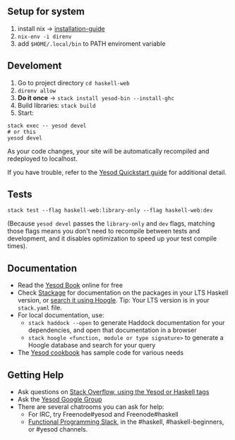 ## Setup for system 

1. install nix -> [installation-guide](https://nixos.org/download/#nix-install-linux)
2. `nix-env -i direnv` 
3. add `$HOME/.local/bin` to PATH enviroment variable


## Develoment
1. Go to project directory `cd haskell-web`
2. `direnv allow`
3. **Do it once** -> `stack install yesod-bin --install-ghc`
4. Build libraries: `stack build`
5. Start:
```
stack exec -- yesod devel 
# or this
yesod devel
```

As your code changes, your site will be automatically recompiled and redeployed to localhost.

If you have trouble, refer to the [Yesod Quickstart guide](https://www.yesodweb.com/page/quickstart) for additional detail.
## Tests

```
stack test --flag haskell-web:library-only --flag haskell-web:dev
```

(Because `yesod devel` passes the `library-only` and `dev` flags, matching those flags means you don't need to recompile between tests and development, and it disables optimization to speed up your test compile times).

## Documentation

* Read the [Yesod Book](https://www.yesodweb.com/book) online for free
* Check [Stackage](http://stackage.org/) for documentation on the packages in your LTS Haskell version, or [search it using Hoogle](https://www.stackage.org/lts/hoogle?q=). Tip: Your LTS version is in your `stack.yaml` file.
* For local documentation, use:
	* `stack haddock --open` to generate Haddock documentation for your dependencies, and open that documentation in a browser
	* `stack hoogle <function, module or type signature>` to generate a Hoogle database and search for your query
* The [Yesod cookbook](https://github.com/yesodweb/yesod-cookbook) has sample code for various needs

## Getting Help

* Ask questions on [Stack Overflow, using the Yesod or Haskell tags](https://stackoverflow.com/questions/tagged/yesod+haskell)
* Ask the [Yesod Google Group](https://groups.google.com/forum/#!forum/yesodweb)
* There are several chatrooms you can ask for help:
	* For IRC, try Freenode#yesod and Freenode#haskell
	* [Functional Programming Slack](https://fpchat-invite.herokuapp.com/), in the #haskell, #haskell-beginners, or #yesod channels.


